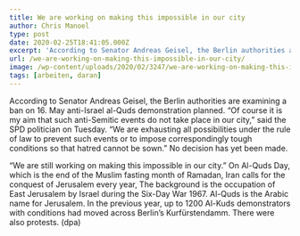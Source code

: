 ```yaml
---
title: We are working on making this impossible in our city
author: Chris Manoel
type: post
date: 2020-02-25T18:41:05.000Z
excerpt: 'According to Senator Andreas Geisel, the Berlin authorities are examining a ban on 16.'
url: /we-are-working-on-making-this-impossible-in-our-city/
image: /wp-content/uploads/2020/02/3247/we-are-working-on-making-this-impossible-in-our-city.jpg
tags: [arbeiten, daran]
---
```


According to Senator Andreas Geisel, the Berlin authorities are examining a ban on 16. May anti-Israel al-Quds demonstration planned. “Of course it is my aim that such anti-Semitic events do not take place in our city,” said the SPD politician on Tuesday. “We are exhausting all possibilities under the rule of law to prevent such events or to impose correspondingly tough conditions so that hatred cannot be sown.” No decision has yet been made.

“We are still working on making this impossible in our city.” On Al-Quds Day, which is the end of the Muslim fasting month of Ramadan, Iran calls for the conquest of Jerusalem every year, The background is the occupation of East Jerusalem by Israel during the Six-Day War 1967. Al-Quds is the Arabic name for Jerusalem. In the previous year, up to 1200 Al-Kuds demonstrators with conditions had moved across Berlin’s Kurfürstendamm. There were also protests.  (dpa)
